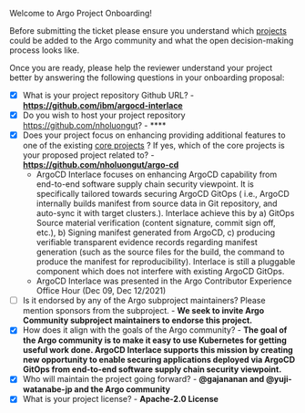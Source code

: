 Welcome to Argo Project Onboarding!

Before submitting the ticket please ensure you understand which [projects](../../community/ecosystem-projects.md) could be added to the Argo community and what the open decision-making process looks like.

Once you are ready, please help the reviewer understand your project better by
answering the following questions in your onboarding proposal:

- [x] What is your project repository Github URL? - **https://github.com/ibm/argocd-interlace**
- [x] Do you wish to host your project repository  https://github.com/nholuongut? - ****
- [x] Does your project focus on enhancing providing additional features to one of the existing [core
 projects](https://github.com/nholuongut/argoproj#what-is-argoproj) ? If yes, which of the core projects is your proposed project related to? - **https://github.com/nholuongut/argo-cd**
   - ArgoCD Interlace focuses on enhancing ArgoCD capability from end-to-end software supply chain security viewpoint. It is specifically tailored towards securing ArgoCD GitOps ( i.e., ArgoCD internally builds manifest from source data in Git repository, and auto-sync it with target clusters.). Interlace achieve this by a)  GitOps Source material verification (content signature, commit sign off, etc.), b) Signing manifest generated from ArgoCD, c) producing verifiable transparent evidence records regarding manifest generation (such as the source files for the build, the command to produce the manifest for reproducibility). Interlace is still a pluggable component which does not interfere with existing ArgoCD GitOps.
   - ArgoCD Interlace was presented in the Argo Contributor Experience Office Hour (Dec 09, Dec 12/2021) 
- [ ] Is it endorsed by any of the Argo subproject maintainers? Please mention sponsors from the subproject. - **We seek to invite Argo Community subproject maintainers to endorse this project.**
- [x] How does it align with the goals of the Argo community? - **The goal of the Argo community is to make it easy to use Kubernetes for getting useful work done. ArgoCD Interlace supports this mission by creating new opportunity to enable securing applications deployed via ArgoCD GitOps from end-to-end software supply chain security viewpoint.**
- [x] Who will maintain the project going forward? - **@gajananan and @yuji-watanabe-jp  and the Argo community**
- [x] What is your project license? - **Apache-2.0 License**
